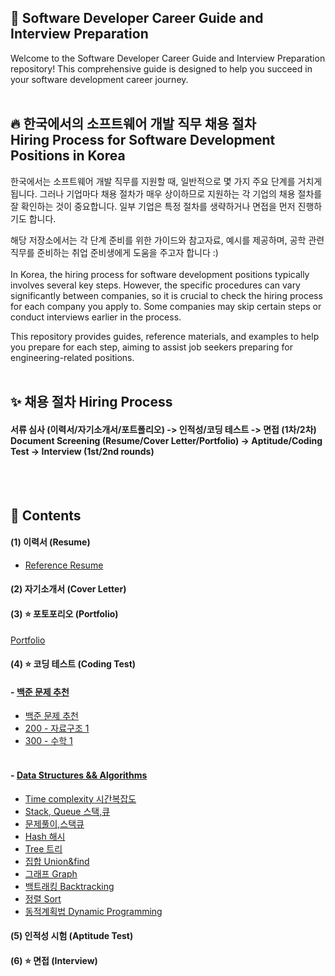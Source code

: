 ## 📌 Software Developer Career Guide and Interview Preparation
Welcome to the Software Developer Career Guide and Interview Preparation repository! This comprehensive guide is designed to help you succeed in your software development career journey.
<br><br>


## 🔥 한국에서의 소프트웨어 개발 직무 채용 절차<br>Hiring Process for Software Development Positions in Korea

한국에서는 소프트웨어 개발 직무를 지원할 때, 일반적으로 몇 가지 주요 단계를 거치게 됩니다. 그러나 기업마다 채용 절차가 매우 상이하므로 지원하는 각 기업의 채용 절차를 잘 확인하는 것이 중요합니다. 일부 기업은 특정 절차를 생략하거나 면접을 먼저 진행하기도 합니다.

해당 저장소에서는 각 단계 준비를 위한 가이드와 참고자료, 예시를 제공하며, 공학 관련 직무를 준비하는 취업 준비생에게 도움을 주고자 합니다 :) <br><br>
In Korea, the hiring process for software development positions typically involves several key steps. However, the specific procedures can vary significantly between companies, so it is crucial to check the hiring process for each company you apply to. Some companies may skip certain steps or conduct interviews earlier in the process.

This repository provides guides, reference materials, and examples to help you prepare for each step, aiming to assist job seekers preparing for engineering-related positions.
<br><br>

## ✨ 채용 절차 Hiring Process

#### 서류 심사 (이력서/자기소개서/포트폴리오) -> 인적성/코딩 테스트 -> 면접 (1차/2차)<br>Document Screening (Resume/Cover Letter/Portfolio) -> Aptitude/Coding Test -> Interview (1st/2nd rounds)
<br><br>


## 📌 Contents

#### (1) 이력서 (Resume)
- [Reference Resume](https://www.jobkorea.co.kr/User/Resume/View?rNo=26661425)

#### (2) 자기소개서 (Cover Letter)

#### (3) ⭐️ 포토포리오 (Portfolio)
[Portfolio](https://www.notion.so/Portfolio-1135fca76a0b805ea320c6e24cc12ddc)
#### (4) ⭐️ 코딩 테스트 (Coding Test) 
#### - [백준 문제 추천](https://blog.naver.com/zzzxxx3166/223517272663)<br> 
- [백준 문제 추천](https://github.com/BadaTree/coding-test-practice/tree/main/Algorithm_DataStuctures)
- [200 - 자료구조 1](https://blog.naver.com/zzzxxx3166/223522565918)<br>
- [300 - 수학 1](https://blog.naver.com/zzzxxx3166/223565565904)<br><br> 
#### - [Data Structures && Algorithms](https://blog.naver.com/zzzxxx3166/223502059654)<br> 
- [Time complexity 시간복잡도](https://blog.naver.com/zzzxxx3166/223510532140)<br>
- [Stack, Queue 스택,큐](https://blog.naver.com/zzzxxx3166/223513375692)<br>
- [문제풀이,스택큐](https://blog.naver.com/zzzxxx3166/223522565918)<br>
- [Hash 해시](https://blog.naver.com/zzzxxx3166/223527017336)<br>
- [Tree 트리](https://blog.naver.com/zzzxxx3166/223533254579)<br>
- [집합 Union&find](https://blog.naver.com/zzzxxx3166/223539540905)<br>
- [그래프 Graph](https://blog.naver.com/zzzxxx3166/223546675775)<br>
- [백트래킹 Backtracking](https://blog.naver.com/zzzxxx3166/223556858041)
- [정렬 Sort](https://blog.naver.com/zzzxxx3166/223565570877)
- [동적계획법 Dynamic Programming](https://blog.naver.com/zzzxxx3166/223575021143)
#### (5) 인적성 시험 (Aptitude Test)

#### (6) ⭐️ 면접 (Interview)

